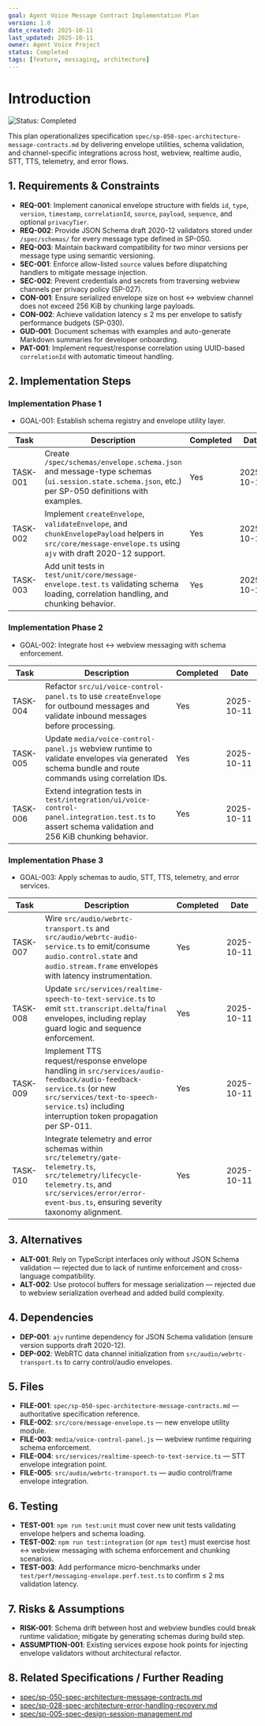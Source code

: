 ```yaml
---
goal: Agent Voice Message Contract Implementation Plan
version: 1.0
date_created: 2025-10-11
last_updated: 2025-10-11
owner: Agent Voice Project
status: Completed
tags: [feature, messaging, architecture]
---
```


# Introduction

![Status: Completed](https://img.shields.io/badge/status-Completed-brightgreen)

This plan operationalizes specification `spec/sp-050-spec-architecture-message-contracts.md` by delivering envelope utilities, schema validation, and channel-specific integrations across host, webview, realtime audio, STT, TTS, telemetry, and error flows.

## 1. Requirements & Constraints

- **REQ-001**: Implement canonical envelope structure with fields `id`, `type`, `version`, `timestamp`, `correlationId`, `source`, `payload`, `sequence`, and optional `privacyTier`.
- **REQ-002**: Provide JSON Schema draft 2020-12 validators stored under `/spec/schemas/` for every message type defined in SP-050.
- **REQ-003**: Maintain backward compatibility for two minor versions per message type using semantic versioning.
- **SEC-001**: Enforce allow-listed `source` values before dispatching handlers to mitigate message injection.
- **SEC-002**: Prevent credentials and secrets from traversing webview channels per privacy policy (SP-027).
- **CON-001**: Ensure serialized envelope size on host ↔ webview channel does not exceed 256 KiB by chunking large payloads.
- **CON-002**: Achieve validation latency ≤ 2 ms per envelope to satisfy performance budgets (SP-030).
- **GUD-001**: Document schemas with examples and auto-generate Markdown summaries for developer onboarding.
- **PAT-001**: Implement request/response correlation using UUID-based `correlationId` with automatic timeout handling.

## 2. Implementation Steps

### Implementation Phase 1

- GOAL-001: Establish schema registry and envelope utility layer.

| Task | Description | Completed | Date |
|------|-------------|-----------|------|
| TASK-001 | Create `/spec/schemas/envelope.schema.json` and message-type schemas (`ui.session.state.schema.json`, etc.) per SP-050 definitions with examples. | Yes | 2025-10-11 |
| TASK-002 | Implement `createEnvelope`, `validateEnvelope`, and `chunkEnvelopePayload` helpers in `src/core/message-envelope.ts` using `ajv` with draft 2020-12 support. | Yes | 2025-10-11 |
| TASK-003 | Add unit tests in `test/unit/core/message-envelope.test.ts` validating schema loading, correlation handling, and chunking behavior. | Yes | 2025-10-11 |

### Implementation Phase 2

- GOAL-002: Integrate host ↔ webview messaging with schema enforcement.

| Task | Description | Completed | Date |
|------|-------------|-----------|------|
| TASK-004 | Refactor `src/ui/voice-control-panel.ts` to use `createEnvelope` for outbound messages and validate inbound messages before processing. | Yes | 2025-10-11 |
| TASK-005 | Update `media/voice-control-panel.js` webview runtime to validate envelopes via generated schema bundle and route commands using correlation IDs. | Yes | 2025-10-11 |
| TASK-006 | Extend integration tests in `test/integration/ui/voice-control-panel.integration.test.ts` to assert schema validation and 256 KiB chunking behavior. | Yes | 2025-10-11 |

### Implementation Phase 3

- GOAL-003: Apply schemas to audio, STT, TTS, telemetry, and error services.

| Task | Description | Completed | Date |
|------|-------------|-----------|------|
| TASK-007 | Wire `src/audio/webrtc-transport.ts` and `src/audio/webrtc-audio-service.ts` to emit/consume `audio.control.state` and `audio.stream.frame` envelopes with latency instrumentation. | Yes | 2025-10-11 |
| TASK-008 | Update `src/services/realtime-speech-to-text-service.ts` to emit `stt.transcript.delta`/`final` envelopes, including replay guard logic and sequence enforcement. | Yes | 2025-10-11 |
| TASK-009 | Implement TTS request/response envelope handling in `src/services/audio-feedback/audio-feedback-service.ts` (or new `src/services/text-to-speech-service.ts`) including interruption token propagation per SP-011. | Yes | 2025-10-11 |
| TASK-010 | Integrate telemetry and error schemas within `src/telemetry/gate-telemetry.ts`, `src/telemetry/lifecycle-telemetry.ts`, and `src/services/error/error-event-bus.ts`, ensuring severity taxonomy alignment. | Yes | 2025-10-11 |

## 3. Alternatives

- **ALT-001**: Rely on TypeScript interfaces only without JSON Schema validation — rejected due to lack of runtime enforcement and cross-language compatibility.
- **ALT-002**: Use protocol buffers for message serialization — rejected due to webview serialization overhead and added build complexity.

## 4. Dependencies

- **DEP-001**: `ajv` runtime dependency for JSON Schema validation (ensure version supports draft 2020-12).
- **DEP-002**: WebRTC data channel initialization from `src/audio/webrtc-transport.ts` to carry control/audio envelopes.

## 5. Files

- **FILE-001**: `spec/sp-050-spec-architecture-message-contracts.md` — authoritative specification reference.
- **FILE-002**: `src/core/message-envelope.ts` — new envelope utility module.
- **FILE-003**: `media/voice-control-panel.js` — webview runtime requiring schema enforcement.
- **FILE-004**: `src/services/realtime-speech-to-text-service.ts` — STT envelope integration point.
- **FILE-005**: `src/audio/webrtc-transport.ts` — audio control/frame envelope integration.

## 6. Testing

- **TEST-001**: `npm run test:unit` must cover new unit tests validating envelope helpers and schema loading.
- **TEST-002**: `npm run test:integration` (or `npm test`) must exercise host ↔ webview messaging with schema enforcement and chunking scenarios.
- **TEST-003**: Add performance micro-benchmarks under `test/perf/messaging-envelope.perf.test.ts` to confirm ≤ 2 ms validation latency.

## 7. Risks & Assumptions

- **RISK-001**: Schema drift between host and webview bundles could break runtime validation; mitigate by generating schemas during build step.
- **ASSUMPTION-001**: Existing services expose hook points for injecting envelope validators without architectural refactor.

## 8. Related Specifications / Further Reading

- [spec/sp-050-spec-architecture-message-contracts.md](../spec/sp-050-spec-architecture-message-contracts.md)
- [spec/sp-028-spec-architecture-error-handling-recovery.md](../spec/sp-028-spec-architecture-error-handling-recovery.md)
- [spec/sp-005-spec-design-session-management.md](../spec/sp-005-spec-design-session-management.md)
